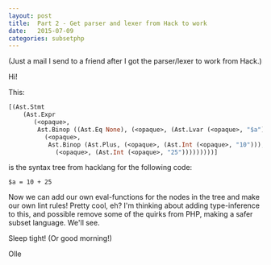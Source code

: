 ```yaml
---
layout: post
title:  Part 2 - Get parser and lexer from Hack to work
date:   2015-07-09
categories: subsetphp
---
```


(Just a mail I send to a friend after I got the parser/lexer to work from Hack.)

Hi!

This:

```ml
[(Ast.Stmt
    (Ast.Expr
       (<opaque>,
        Ast.Binop ((Ast.Eq None), (<opaque>, (Ast.Lvar (<opaque>, "$a"))),
          (<opaque>,
           Ast.Binop (Ast.Plus, (<opaque>, (Ast.Int (<opaque>, "10"))),
             (<opaque>, (Ast.Int (<opaque>, "25")))))))))]
```

is the syntax tree from hacklang for the following code:

```php?start_inline=1
$a = 10 + 25
```

Now we can add our own eval-functions for the nodes in the tree and make our own lint rules! Pretty cool, eh? I'm thinking about adding type-inference to this, and possible remove some of the quirks from PHP, making a safer subset language. We'll see.

Sleep tight! (Or good morning!)

Olle
